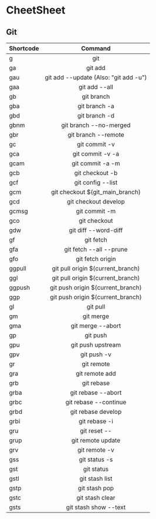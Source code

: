 # CheetSheet

## Git
| Shortcode   |  Command     |
| :---        |    :----:   | 
|g	|git|
|ga	|git add|
|gau	|git add --update (Also: "git add -u")|
|gaa	|git add --all|
|gb|	git branch|
|gba	|git branch -a|
|gbd	|git branch -d|
|gbnm|	git branch --no-merged|
|gbr	|git branch --remote|
|gc|	git commit -v|
|gca|	git commit -v -a|
|gcam	|git commit -a -m|
|gcb|	git checkout -b|
|gcf	|git config --list|
|gcm	|git checkout $(git_main_branch)|
|gcd|	git checkout develop|
|gcmsg	|git commit -m|
|gco	|git checkout|
|gdw|	git diff --word-diff|
|gf|	git fetch|
|gfa|	git fetch --all --prune|
|gfo|	git fetch origin|
|ggpull	|git pull origin $(current_branch)|
|ggl|	git pull origin $(current_branch)|
|ggpush|	git push origin $(current_branch)|
|ggp|	git push origin $(current_branch)|
|gl|	git pull|
|gm	|git merge|
|gma	|git merge --abort|
|gp|	git push|
|gpu|	git push upstream|
|gpv|	git push -v|
|gr|	git remote|
|gra	|git remote add|
|grb	|git rebase|
|grba|	git rebase --abort|
|grbc|	git rebase --continue|
|grbd	|git rebase develop|
|grbi|	git rebase -i|
|gru|	git reset --|
|grup|	git remote update|
|grv	|git remote -v|
|gss|	git status -s|
|gst|	git status|
|gstl|	git stash list|
|gstp	|git stash pop|
|gstc|	git stash clear|
|gsts|	git stash show --text|
